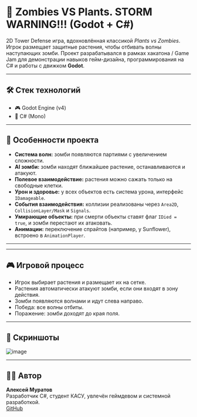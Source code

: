 # 🌿 Zombies VS Plants. STORM WARNING!!! (Godot + C#)

2D Tower Defense игра, вдохновлённая классикой *Plants vs Zombies*. Игрок размещает защитные растения, чтобы отбивать волны наступающих зомби.
Проект разрабатывался в рамках хакатона / Game Jam для демонстрации навыков гейм-дизайна, программирования на C# и работы с движком **Godot**.

---

## 🛠 Стек технологий

- 🎮 Godot Engine (v4)
- 🧠 C# (Mono)
---

## 🔑 Особенности проекта

- **Система волн:** зомби появляются партиями с увеличением сложности.
- **AI зомби:** зомби находят ближайшее растение, останавливаются и атакуют.
- **Полевое взаимодействие:** растения можно сажать только на свободные клетки.
- **Урон и здоровье:** у всех объектов есть система урона, интерфейс `IDamageable`.
- **События взаимодействия:** коллизии реализованы через `Area2D`, `CollisionLayer/Mask` и `Signals`.
- **Умирающие объекты:** при смерти объекты ставят флаг `IDied = true`, и зомби перестают их атаковать.
- **Анимации:** переключение спрайтов (например, у Sunflower), встроено в `AnimationPlayer`.

---


---

## 🎮 Игровой процесс

- Игрок выбирает растения и размещает их на сетке.
- Растения автоматически атакуют зомби, если они входят в зону действия.
- Зомби появляются волнами и идут слева направо.
- Победа: все волны отбиты.  
- Поражение: зомби доходят до края поля.

---

## 📸 Скриншоты

![image](https://github.com/user-attachments/assets/ccbc3a11-bdc7-4ada-bf1b-0e57390d75a9)


---

## 🧑‍💻 Автор

**Алексей Муратов**  
Разработчик C#, студент КАСУ, увлечён геймдевом и системной разработкой.  
[GitHub](https://github.com/alexpingui)

